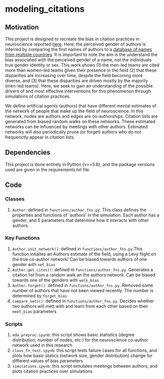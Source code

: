 # modeling_citations

## Motivation
This project is designed to recreate the bias in citation practices in neuroscience reported [here](https://www.nature.com/articles/s41593-020-0658-y). Here,
the perceived gender of authors is inferred by comparing the first names of authors to a [database of names from multiple countries](https://gender-api.com/).
It is important to note the aim is the understand the bias associated with the perceived gender of a name, not the individuals true gender identity or sex. 
This work shows (1) the men-led teams are cited more than women-led teams given their presence in the field (2) that these disparities are increasing over time, 
despite the field becomng more diverse, and (3) that these disparities are driven mostly by the majority (men-led teams). Here, we seek to gain an understanding of 
the possible drivers of and most effective interventions for this phenomenon through simulations of citation practices.

We define artificial agents (authors) that have different mental estimates of the network of people that make up the field of neuroscience. In this network,
nodes are authors and edges are co-authorships. Citation lists are generated from biased random walks on these networks. These estimated networks can be 
influenced by meetings with other authors. Estimated networks will also periodically prune (or forget) authors who do not frequenctly appear in citation lists.

## Dependencies
This project is done entirely in Python (v>=3.6), and the package versions used are given in the requirements.txt file

## Code
### Classes
1. `Author`: defined in `functions/author_fns.py`. This class defines the properties and functions of 'authors' in the simulation. Each author has a gender, 
              and 5 parameters that determine how it interacts with other authors.

### Key Functions
1. `Author.init_network()`: defined in `functions/author_fns.py`.This function intiaites an Authors estimate of the field, using a Levy flight on the true co-author 
                            network/ Can be biased towards authors of one gender with `net_bias`
2. `Author.get_cites()`: defined in `functions/author_fns.py`. Generates a citation list from a random walk an the authors network. Can be biased towards one of 
                          the genders with `walk_bias`
3. `Author.forget()`: defined in `functions/author_fns.py`. Removed some number of authors that have not been viewed recently. The number is determined by `forget_bias`
4. `compare_nets()`: defined in `functions/author_fns.py`. Decides whether two authors will mett with and learn from each other based on their `meet_bias` parameters

### Scripts
1. `eda_preproc.ipynb`: this script shows basic statistics (degree distribution, number of nodes, etc.) for the neuroscience co-author network used in this research
2. `class_fn_test.ipynb`: this script tests failure cases for all functions, and plots how basic statics (network size, gender distribution) change for different
                          values of bias parameters
3. `simulations.ipynb`: this script simulates meetings between authors, and plots citation practices over simulations
